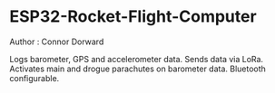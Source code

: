 # ESP32-Rocket-Flight-Computer #

 Author : Connor Dorward
 
 Logs barometer, GPS and accelerometer data. Sends data via LoRa.
 Activates main and drogue parachutes on barometer data.
 Bluetooth configurable.
 
 
 
